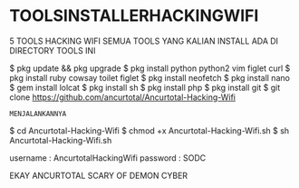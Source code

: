 # TOOLSINSTALLERHACKINGWIFI

5 TOOLS HACKING WIFI
SEMUA TOOLS YANG KALIAN INSTALL ADA DI DIRECTORY TOOLS INI

$ pkg update && pkg upgrade
$ pkg install python python2 vim figlet curl
$ pkg install ruby cowsay toilet figlet
$ pkg install neofetch
$ pkg install nano
$ gem install lolcat
$ pkg install sh
$ pkg install php
$ pkg install git
$ git clone https://github.com/ancurtotal/Ancurtotal-Hacking-Wifi

```MENJALANKANNYA```

$ cd Ancurtotal-Hacking-Wifi
$ chmod +x Ancurtotal-Hacking-Wifi.sh
$ sh Ancurtotal-Hacking-Wifi.sh

username : AncurtotalHackingWifi
password : SODC

EKAY ANCURTOTAL
SCARY OF DEMON CYBER
